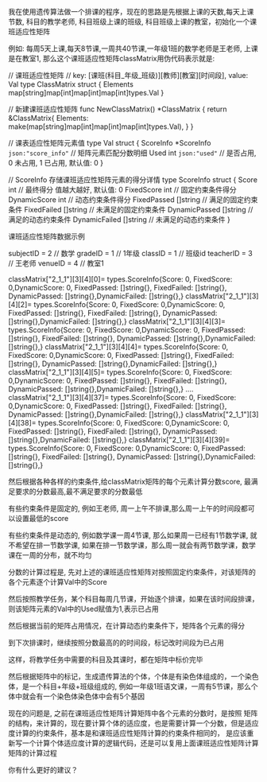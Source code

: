 我在使用遗传算法做一个排课的程序，现在的思路是先根据上课的天数,每天上课节数, 科目的教学老师, 科目班级上课的班级, 科目班级上课的教室，初始化一个课班适应性矩阵

例如: 每周5天上课,每天8节课,一周共40节课,一年级1班的数学老师是王老师, 上课是在教室1, 那么这个课班适应性矩阵classMatrix用伪代码表示就是:

// 课班适应性矩阵
// key: [课班(科目_年级_班级)][教师][教室][时间段], value: Val
type ClassMatrix struct {
	Elements map[string]map[int]map[int]map[int]types.Val
}

// 新建课班适应性矩阵
func NewClassMatrix() *ClassMatrix {
	return &ClassMatrix{
		Elements: make(map[string]map[int]map[int]map[int]types.Val),
	}
}

// 课表适应性矩阵元素值
type Val struct {
	ScoreInfo *ScoreInfo `json:"score_info"` // 矩阵元素匹配分数明细
	Used      int        `json:"used"`       // 是否占用, 0 未占用, 1 已占用, 默认值: 0
}

// ScoreInfo 存储课班适应性矩阵元素的得分详情
type ScoreInfo struct {
	Score         int      // 最终得分 值越大越好, 默认值: 0
	FixedScore    int      // 固定约束条件得分
	DynamicScore  int      // 动态约束条件得分
	FixedPassed   []string // 满足的固定约束条件
	FixedFailed   []string // 未满足的固定约束条件
	DynamicPassed []string // 满足的动态约束条件
	DynamicFailed []string // 未满足的动态约束条件
}

课班适应性矩阵数据示例

subjectID = 2 // 数学
gradeID = 1 // 1年级
classID = 1 // 班级id
teacherID = 3 // 王老师
venueID = 4 // 教室1

classMatrix["2_1_1"][3][4][0]= types.ScoreInfo{Score: 0, FixedScore: 0,DynamicScore: 0, FixedPassed: []string{}, FixedFailed: []string{}, DynamicPassed: []string{},DynamicFailed: []string{},}
classMatrix["2_1_1"][3][4][2]= types.ScoreInfo{Score: 0, FixedScore: 0,DynamicScore: 0, FixedPassed: []string{}, FixedFailed: []string{}, DynamicPassed: []string{},DynamicFailed: []string{},}
classMatrix["2_1_1"][3][4][3]= types.ScoreInfo{Score: 0, FixedScore: 0,DynamicScore: 0, FixedPassed: []string{}, FixedFailed: []string{}, DynamicPassed: []string{},DynamicFailed: []string{},}
classMatrix["2_1_1"][3][4][4]= types.ScoreInfo{Score: 0, FixedScore: 0,DynamicScore: 0, FixedPassed: []string{}, FixedFailed: []string{}, DynamicPassed: []string{},DynamicFailed: []string{},}
classMatrix["2_1_1"][3][4][5]= types.ScoreInfo{Score: 0, FixedScore: 0,DynamicScore: 0, FixedPassed: []string{}, FixedFailed: []string{}, DynamicPassed: []string{},DynamicFailed: []string{},}
....
classMatrix["2_1_1"][3][4][37]= types.ScoreInfo{Score: 0, FixedScore: 0,DynamicScore: 0, FixedPassed: []string{}, FixedFailed: []string{}, DynamicPassed: []string{},DynamicFailed: []string{},}
classMatrix["2_1_1"][3][4][38]= types.ScoreInfo{Score: 0, FixedScore: 0,DynamicScore: 0, FixedPassed: []string{}, FixedFailed: []string{}, DynamicPassed: []string{},DynamicFailed: []string{},}
classMatrix["2_1_1"][3][4][39]= types.ScoreInfo{Score: 0, FixedScore: 0,DynamicScore: 0, FixedPassed: []string{}, FixedFailed: []string{}, DynamicPassed: []string{},DynamicFailed: []string{},}


然后根据各种各样的约束条件,给classMatrix矩阵的每个元素计算分数score, 最满足要求的分数最高,最不满足要求的分数最低

有些约束条件是固定的, 例如王老师, 周一上午不排课,那么周一上午的时间段都可以设置最低的score

有些约束条件是动态的, 例如数学课一周4节课, 那么如果周一已经有1节数学课, 就不希望在排一节数学课, 如果在排一节数学课，那么周一就会有两节数学课，数学课在一周的分布，就不均匀

分数的计算过程是, 先对上述的课班适应性矩阵对按照固定约束条件，对该矩阵的各个元素逐个计算Val中的Score

然后按照教学任务，某个科目每周几节课，开始逐个排课，如果在该时间段排课，则该矩阵元素的Val中的Used赋值为1,表示已占用

然后根据当前的矩阵占用情况，在计算动态约束条件下，矩阵各个元素的得分

到下次排课时，继续按照分数最高的的时间段，标记改时间段为已占用

这样，将教学任务中需要的科目及其课时，都在矩阵中标价完毕

然后根据矩阵中的标记，生成遗传算法的个体，个体是有染色体组成的，一个染色体，是一个科目+年级+班级组成的, 例如一年级1班语文课，一周有5节课，那么个体中就会有一个染色体染色体中会有5个基因

现在的问题是, 之前在课班适应性矩阵计算矩阵中各个元素的分数时，是按照 矩阵的结构，来计算的，现在要计算个体的适应度，也是需要计算一个分数，但是适应度计算的约束条件，基本是和课班适应性矩阵计算的约束条件相同的，
是应该重新写一个计算个体适应度计算的逻辑代码，还是可以复用上面课班适应性矩阵计算矩阵的计算过程


你有什么更好的建议？